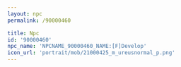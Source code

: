 ```yaml
---
layout: npc
permalink: /90000460

title: Npc
id: '90000460'
npc_name: 'NPCNAME_90000460_NAME:[F]Develop'
icon_url: 'portrait/mob/21000425_m_ureusnormal_p.png'
---
```

